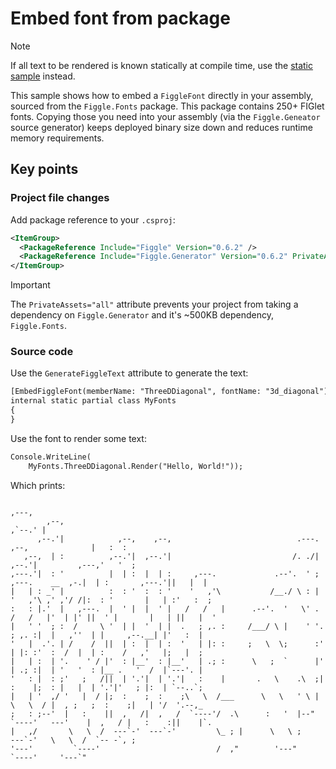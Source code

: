 # Embed font from package

> [!NOTE]
> If all text to be rendered is known statically at compile time, use the [static sample](../2-static-text) instead.

This sample shows how to embed a `FiggleFont` directly in your assembly, sourced from the `Figgle.Fonts` package. This package contains 250+ FIGlet fonts. Copying those you need into your assembly (via the `Figgle.Geneator` source generator) keeps deployed binary size down and reduces runtime memory requirements.

## Key points

### Project file changes

Add package reference to your `.csproj`:

```xml
<ItemGroup>
  <PackageReference Include="Figgle" Version="0.6.2" />
  <PackageReference Include="Figgle.Generator" Version="0.6.2" PrivateAssets="all" />
</ItemGroup>
```

> [!IMPORTANT]
> The `PrivateAssets="all"` attribute prevents your project from taking a dependency on `Figgle.Generator` and it's ~500KB dependency, `Figgle.Fonts`.

### Source code

Use the `GenerateFiggleText` attribute to generate the text:

```xml
[EmbedFiggleFont(memberName: "ThreeDDiagonal", fontName: "3d_diagonal")]
internal static partial class MyFonts
{
}
```

Use the font to render some text:

```xml
Console.WriteLine(
    MyFonts.ThreeDDiagonal.Render("Hello, World!"));
```

Which prints:

```
                                                                                                               ,---,
        ,--,                                                                                                ,`--.' |
      ,--.'|            ,--,    ,--,                            .---.                     ,--,              |   :  :
   ,--,  | :          ,--.'|  ,--.'|                           /. ./|                   ,--.'|         ,---,'   '  ;
,---.'|  : '          |  | :  |  | :     ,---.             .--'.  ' ;   ,---.    __  ,-.|  | :       ,---.'||   |  |
|   | : _' |          :  : '  :  : '    '   ,'\           /__./ \ : |  '   ,'\ ,' ,'/ /|:  : '       |   | :'   :  ;
:   : |.'  |   ,---.  |  ' |  |  ' |   /   /   |      .--'.  '   \' . /   /   |'  | |' ||  ' |       |   | ||   |  '
|   ' '  ; :  /     \ '  | |  '  | |  .   ; ,. :     /___/ \ |    ' '.   ; ,. :|  |   ,''  | |     ,--.__| |'   :  |
'   |  .'. | /    /  ||  | :  |  | :  '   | |: :     ;   \  \;      :'   | |: :'  :  /  |  | :    /   ,'   |;   |  ;
|   | :  | '.    ' / |'  : |__'  : |__'   | .; :      \   ;  `      |'   | .; :|  | '   '  : |__ .   '  /  |`---'. |
'   : |  : ;'   ;   /||  | '.'|  | '.'|   :    |       .   \    .\  ;|   :    |;  : |   |  | '.'|'   ; |:  | `--..`;
|   | '  ,/ '   |  / |;  :    ;  :    ;\   \  /___      \   \   ' \ | \   \  / |  , ;   ;  :    ;|   | '/  '.--,_
;   : ;--'  |   :    ||  ,   /|  ,   /  `----'/  .\      :   '  |--"   `----'   ---'    |  ,   / |   :    :||    |`.
|   ,/       \   \  /  ---`-'  ---`-'         \_ ; |      \   \ ;                        ---`-'   \   \  /  `-- -`, ;
'---'         `----'                          /  ,"        '---"                                   `----'     '---`"
```